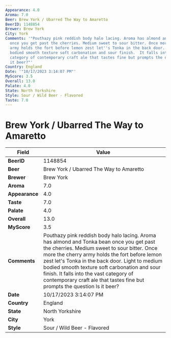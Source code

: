 ```yaml
---
Appearance: 4.0
Aroma: 7.0
Beer: Brew York / Ubarred The Way to Amaretto
BeerID: 1148854
Brewer: Brew York
City: York
Comments: '"Pouthazy pink reddish body halo lacing. Aroma has almond and Tonka bean
  once you get past the cherries. Medium sweet to sour bitter. Once more the cherry
  army holds the fort before lemon zest let''s Tonka in the back door. Light to medium
  bodied smooth texture soft carbonation and sour finish.  It falls into the vast
  category of contemporary craft ale that tastes fine but prompts the question Is
  it beer?"'
Country: England
Date: '"10/17/2023 3:14:07 PM"'
MyScore: 3.5
Overall: 13.0
Palate: 4.0
State: North Yorkshire
Style: Sour / Wild Beer - Flavored
Taste: 7.0
---
```


# Brew York / Ubarred The Way to Amaretto

| Field         | Value |
|---------------|-------|
| **BeerID** | 1148854 |
| **Beer** | Brew York / Ubarred The Way to Amaretto |
| **Brewer** | Brew York |
| **Aroma** | 7.0 |
| **Appearance** | 4.0 |
| **Taste** | 7.0 |
| **Palate** | 4.0 |
| **Overall** | 13.0 |
| **MyScore** | 3.5 |
| **Comments** | Pouthazy pink reddish body halo lacing. Aroma has almond and Tonka bean once you get past the cherries. Medium sweet to sour bitter. Once more the cherry army holds the fort before lemon zest let's Tonka in the back door. Light to medium bodied smooth texture soft carbonation and sour finish.  It falls into the vast category of contemporary craft ale that tastes fine but prompts the question Is it beer? |
| **Date** | 10/17/2023 3:14:07 PM |
| **Country** | England |
| **State** | North Yorkshire |
| **City** | York |
| **Style** | Sour / Wild Beer - Flavored |
